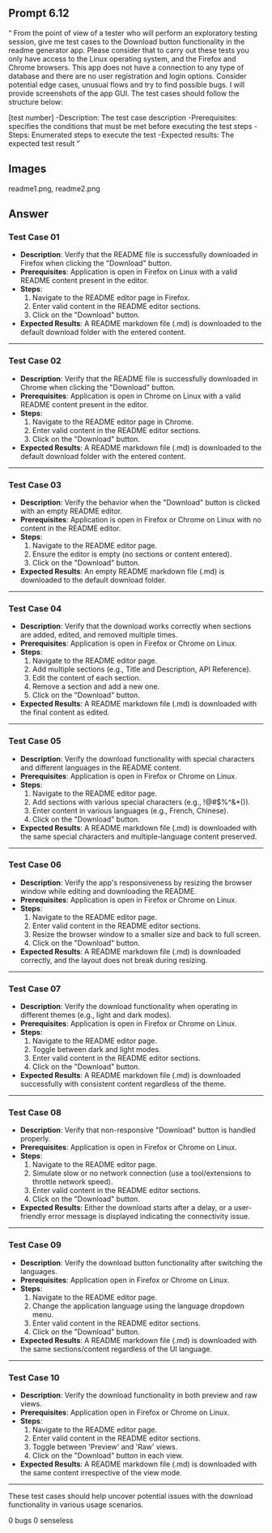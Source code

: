 ## Prompt 6.12

“
From the point of view of a tester who will perform an exploratory testing session, give me test cases to the Download button functionality in the readme generator app. Please consider that to carry out these tests you only have access to the Linux operating system, and the Firefox and Chrome browsers. This app does not have a connection to any type of database and there are no user registration and login options. Consider potential edge cases, unusual flows and try to find possible bugs. I will provide screenshots of the app GUI. The test cases should follow the structure below:

[test number]
-Description: The test case description
-Prerequisites: specifies the conditions that must be met before executing the test steps
-Steps: Enumerated steps to execute the test
-Expected results: The expected test result
”

## Images

readme1.png, readme2.png

## Answer

### Test Case 01
- **Description**: Verify that the README file is successfully downloaded in Firefox when clicking the "Download" button.
- **Prerequisites**: Application is open in Firefox on Linux with a valid README content present in the editor.
- **Steps**:
  1. Navigate to the README editor page in Firefox.
  2. Enter valid content in the README editor sections.
  3. Click on the "Download" button.
- **Expected Results**: A README markdown file (.md) is downloaded to the default download folder with the entered content.

---

### Test Case 02
- **Description**: Verify that the README file is successfully downloaded in Chrome when clicking the "Download" button.
- **Prerequisites**: Application is open in Chrome on Linux with a valid README content present in the editor.
- **Steps**:
  1. Navigate to the README editor page in Chrome.
  2. Enter valid content in the README editor sections.
  3. Click on the "Download" button.
- **Expected Results**: A README markdown file (.md) is downloaded to the default download folder with the entered content.

---

### Test Case 03
- **Description**: Verify the behavior when the "Download" button is clicked with an empty README editor.
- **Prerequisites**: Application is open in Firefox or Chrome on Linux with no content in the README editor.
- **Steps**:
  1. Navigate to the README editor page.
  2. Ensure the editor is empty (no sections or content entered).
  3. Click on the "Download" button.
- **Expected Results**: An empty README markdown file (.md) is downloaded to the default download folder.

---

### Test Case 04
- **Description**: Verify that the download works correctly when sections are added, edited, and removed multiple times.
- **Prerequisites**: Application is open in Firefox or Chrome on Linux.
- **Steps**:
  1. Navigate to the README editor page.
  2. Add multiple sections (e.g., Title and Description, API Reference).
  3. Edit the content of each section.
  4. Remove a section and add a new one.
  5. Click on the "Download" button.
- **Expected Results**: A README markdown file (.md) is downloaded with the final content as edited.

---

### Test Case 05
- **Description**: Verify the download functionality with special characters and different languages in the README content.
- **Prerequisites**: Application is open in Firefox or Chrome on Linux.
- **Steps**:
  1. Navigate to the README editor page.
  2. Add sections with various special characters (e.g., !@#$%^&*()).
  3. Enter content in various languages (e.g., French, Chinese).
  4. Click on the "Download" button.
- **Expected Results**: A README markdown file (.md) is downloaded with the same special characters and multiple-language content preserved.

---

### Test Case 06
- **Description**: Verify the app's responsiveness by resizing the browser window while editing and downloading the README.
- **Prerequisites**: Application is open in Firefox or Chrome on Linux.
- **Steps**:
  1. Navigate to the README editor page.
  2. Enter valid content in the README editor sections.
  3. Resize the browser window to a smaller size and back to full screen.
  4. Click on the "Download" button.
- **Expected Results**: A README markdown file (.md) is downloaded correctly, and the layout does not break during resizing.

---

### Test Case 07
- **Description**: Verify the download functionality when operating in different themes (e.g., light and dark modes).
- **Prerequisites**: Application is open in Firefox or Chrome on Linux.
- **Steps**:
  1. Navigate to the README editor page.
  2. Toggle between dark and light modes.
  3. Enter valid content in the README editor sections.
  4. Click on the "Download" button.
- **Expected Results**: A README markdown file (.md) is downloaded successfully with consistent content regardless of the theme.

---

### Test Case 08 
- **Description**: Verify that non-responsive "Download" button is handled properly.
- **Prerequisites**: Application is open in Firefox or Chrome on Linux.
- **Steps**:
  1. Navigate to the README editor page.
  2. Simulate slow or no network connection (use a tool/extensions to throttle network speed).
  3. Enter valid content in the README editor sections.
  4. Click on the "Download" button.
- **Expected Results**: Either the download starts after a delay, or a user-friendly error message is displayed indicating the connectivity issue.

---

### Test Case 09
- **Description**: Verify the download button functionality after switching the languages.
- **Prerequisites**: Application open in Firefox or Chrome on Linux.
- **Steps**:
  1. Navigate to the README editor page.
  2. Change the application language using the language dropdown menu.
  3. Enter valid content in the README editor sections.
  4. Click on the "Download" button.
- **Expected Results**: A README markdown file (.md) is downloaded with the same sections/content regardless of the UI language.

---

### Test Case 10
- **Description**: Verify the download functionality in both preview and raw views.
- **Prerequisites**: Application open in Firefox or Chrome on Linux.
- **Steps**:
  1. Navigate to the README editor page.
  2. Enter valid content in the README editor sections.
  3. Toggle between 'Preview' and 'Raw' views.
  4. Click on the "Download" button in each view.
- **Expected Results**: A README markdown file (.md) is downloaded with the same content irrespective of the view mode.

---

These test cases should help uncover potential issues with the download functionality in various usage scenarios.

0 bugs
0 senseless